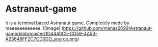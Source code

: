 # Astranaut-game
It is a terminal based Astranaut game. Completely made by meeeeeeeeeeee.
![image] (https://github.com/manas6699/Astranaut-game/blob/master/1D4440C5-CD59-4A53-A23648FF2C7CD0DD_source.png)
